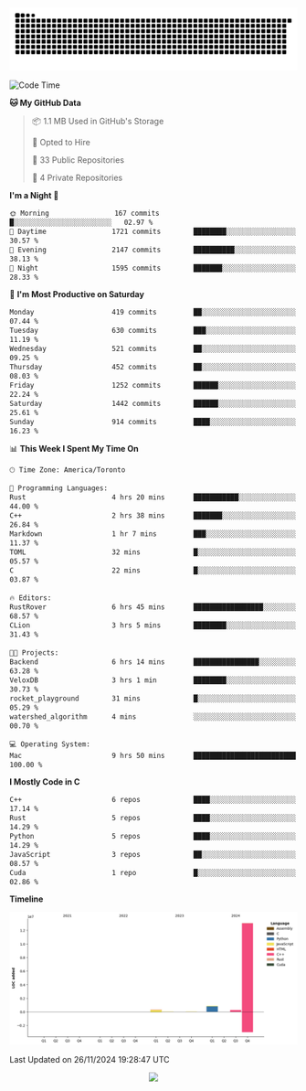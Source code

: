 <picture>
  <source media="(prefers-color-scheme: dark)" srcset="https://raw.githubusercontent.com/kkli08/kkli08/output/github-contribution-grid-snake-dark.svg">
  <source media="(prefers-color-scheme: light)" srcset="https://raw.githubusercontent.com/kkli08/kkli08/output/github-contribution-grid-snake.svg">
  <img alt="github contribution grid snake animation" src="https://raw.githubusercontent.com/kkli08/kkli08/output/github-contribution-grid-snake.svg">
</picture>


<!--START_SECTION:waka-->
![Code Time](http://img.shields.io/badge/Code%20Time-96%20hrs%2057%20mins-blue)

**🐱 My GitHub Data** 

> 📦 1.1 MB Used in GitHub's Storage 
 > 
> 💼 Opted to Hire
 > 
> 📜 33 Public Repositories 
 > 
> 🔑 4 Private Repositories 
 > 
**I'm a Night 🦉** 

```text
🌞 Morning                167 commits         █░░░░░░░░░░░░░░░░░░░░░░░░   02.97 % 
🌆 Daytime                1721 commits        ████████░░░░░░░░░░░░░░░░░   30.57 % 
🌃 Evening                2147 commits        ██████████░░░░░░░░░░░░░░░   38.13 % 
🌙 Night                  1595 commits        ███████░░░░░░░░░░░░░░░░░░   28.33 % 
```
📅 **I'm Most Productive on Saturday** 

```text
Monday                   419 commits         ██░░░░░░░░░░░░░░░░░░░░░░░   07.44 % 
Tuesday                  630 commits         ███░░░░░░░░░░░░░░░░░░░░░░   11.19 % 
Wednesday                521 commits         ██░░░░░░░░░░░░░░░░░░░░░░░   09.25 % 
Thursday                 452 commits         ██░░░░░░░░░░░░░░░░░░░░░░░   08.03 % 
Friday                   1252 commits        ██████░░░░░░░░░░░░░░░░░░░   22.24 % 
Saturday                 1442 commits        ██████░░░░░░░░░░░░░░░░░░░   25.61 % 
Sunday                   914 commits         ████░░░░░░░░░░░░░░░░░░░░░   16.23 % 
```


📊 **This Week I Spent My Time On** 

```text
🕑︎ Time Zone: America/Toronto

💬 Programming Languages: 
Rust                     4 hrs 20 mins       ███████████░░░░░░░░░░░░░░   44.00 % 
C++                      2 hrs 38 mins       ███████░░░░░░░░░░░░░░░░░░   26.84 % 
Markdown                 1 hr 7 mins         ███░░░░░░░░░░░░░░░░░░░░░░   11.37 % 
TOML                     32 mins             █░░░░░░░░░░░░░░░░░░░░░░░░   05.57 % 
C                        22 mins             █░░░░░░░░░░░░░░░░░░░░░░░░   03.87 % 

🔥 Editors: 
RustRover                6 hrs 45 mins       █████████████████░░░░░░░░   68.57 % 
CLion                    3 hrs 5 mins        ████████░░░░░░░░░░░░░░░░░   31.43 % 

🐱‍💻 Projects: 
Backend                  6 hrs 14 mins       ████████████████░░░░░░░░░   63.28 % 
VeloxDB                  3 hrs 1 min         ████████░░░░░░░░░░░░░░░░░   30.73 % 
rocket_playground        31 mins             █░░░░░░░░░░░░░░░░░░░░░░░░   05.29 % 
watershed_algorithm      4 mins              ░░░░░░░░░░░░░░░░░░░░░░░░░   00.70 % 

💻 Operating System: 
Mac                      9 hrs 50 mins       █████████████████████████   100.00 % 
```

**I Mostly Code in C** 

```text
C++                      6 repos             ████░░░░░░░░░░░░░░░░░░░░░   17.14 % 
Rust                     5 repos             ████░░░░░░░░░░░░░░░░░░░░░   14.29 % 
Python                   5 repos             ████░░░░░░░░░░░░░░░░░░░░░   14.29 % 
JavaScript               3 repos             ██░░░░░░░░░░░░░░░░░░░░░░░   08.57 % 
Cuda                     1 repo              █░░░░░░░░░░░░░░░░░░░░░░░░   02.86 % 
```



**Timeline**

![Lines of Code chart](https://raw.githubusercontent.com/kkli08/kkli08/main/assets/bar_graph.png)


 Last Updated on 26/11/2024 19:28:47 UTC
<!--END_SECTION:waka-->


<div align="center">
    <img  src="https://github-readme-streak-stats.herokuapp.com/?user=kkli08&theme=cobalt" />
</div>

<br/>
<br/>
<br/>
